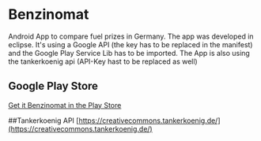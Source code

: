 # Benzinomat

Android App to compare fuel prizes in Germany.
The app was developed in eclipse. 
It's using a Google API (the key has to be replaced in the manifest) and the Google Play Service Lib has to be imported.
The App is also using the tankerkoenig api (API-Key hast to be replaced as well)

## Google Play Store
[Get it Benzinomat in the Play Store](https://play.google.com/store/apps/details?id=com.stefangerard.benzinomat)

##Tankerkoenig API
[https://creativecommons.tankerkoenig.de/](https://creativecommons.tankerkoenig.de/)
